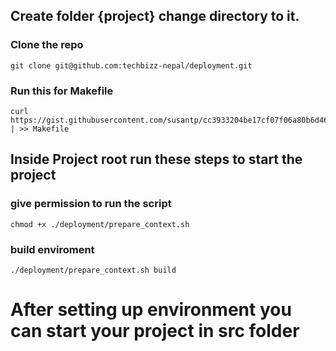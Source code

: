 ## Create folder {project} change directory to it.
### Clone the repo
```
git clone git@github.com:techbizz-nepal/deployment.git 
```
### Run this for Makefile
```
curl https://gist.githubusercontent.com/susantp/cc3933204be17cf07f06a80b6d468ad9/raw/607cba4c017ca71d32832dd1985caead8d3d0054/Makefile | >> Makefile
```
## Inside Project root run these steps to start the project

### give permission to run the script

```
chmod +x ./deployment/prepare_context.sh
```

### build enviroment

```
./deployment/prepare_context.sh build
```

# After setting up environment you can start your project in src folder 
